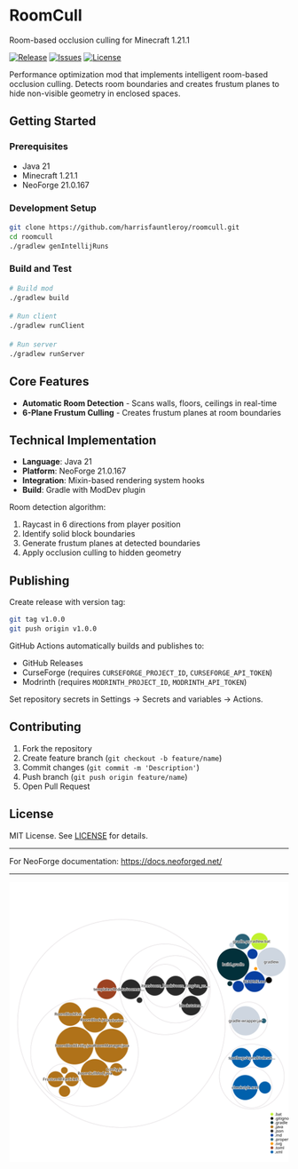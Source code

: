 # RoomCull

Room-based occlusion culling for Minecraft 1.21.1

[![Release](https://img.shields.io/github/v/release/harrisfauntleroy/RoomCull)](https://github.com/harrisfauntleroy/RoomCull/releases)
[![Issues](https://img.shields.io/github/issues/harrisfauntleroy/RoomCull)](https://github.com/harrisfauntleroy/RoomCull/issues)
[![License](https://img.shields.io/github/license/harrisfauntleroy/RoomCull)](LICENSE)

Performance optimization mod that implements intelligent room-based occlusion culling. Detects room boundaries and creates frustum planes to hide non-visible geometry in enclosed spaces.

## Getting Started

### Prerequisites

- Java 21
- Minecraft 1.21.1
- NeoForge 21.0.167

### Development Setup

```bash
git clone https://github.com/harrisfauntleroy/roomcull.git
cd roomcull
./gradlew genIntellijRuns
```

### Build and Test

```bash
# Build mod
./gradlew build

# Run client
./gradlew runClient

# Run server
./gradlew runServer
```

## Core Features

- **Automatic Room Detection** - Scans walls, floors, ceilings in real-time
- **6-Plane Frustum Culling** - Creates frustum planes at room boundaries

## Technical Implementation

- **Language**: Java 21
- **Platform**: NeoForge 21.0.167
- **Integration**: Mixin-based rendering system hooks
- **Build**: Gradle with ModDev plugin

Room detection algorithm:

1. Raycast in 6 directions from player position
2. Identify solid block boundaries
3. Generate frustum planes at detected boundaries
4. Apply occlusion culling to hidden geometry

## Publishing

Create release with version tag:

```bash
git tag v1.0.0
git push origin v1.0.0
```

GitHub Actions automatically builds and publishes to:

- GitHub Releases
- CurseForge (requires `CURSEFORGE_PROJECT_ID`, `CURSEFORGE_API_TOKEN`)
- Modrinth (requires `MODRINTH_PROJECT_ID`, `MODRINTH_API_TOKEN`)

Set repository secrets in Settings → Secrets and variables → Actions.

## Contributing

1. Fork the repository
2. Create feature branch (`git checkout -b feature/name`)
3. Commit changes (`git commit -m 'Description'`)
4. Push branch (`git push origin feature/name`)
5. Open Pull Request

## License

MIT License. See [LICENSE](LICENSE) for details.

---

For NeoForge documentation: <https://docs.neoforged.net/>

---

![Visualization of this repo](./diagram.svg)
